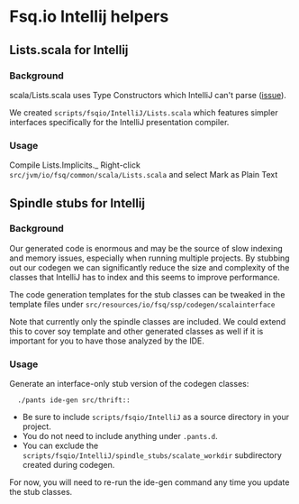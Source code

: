 # Fsq.io Intellij helpers

## Lists.scala for Intellij

### Background

scala/Lists.scala uses Type Constructors which IntelliJ can't parse ([issue](https://youtrack.jetbrains.com/issue/SCL-7974)).

We created `scripts/fsqio/IntelliJ/Lists.scala` which features simpler interfaces specifically for the IntelliJ presentation compiler.

### Usage
Compile Lists.Implicits._
Right-click `src/jvm/io/fsq/common/scala/Lists.scala` and select Mark as Plain Text


## Spindle stubs for Intellij

### Background

Our generated code is enormous and may be the source of slow indexing and memory issues, especially when running multiple projects. By stubbing out our codegen we can significantly reduce the size and complexity of the classes that IntelliJ has to index and this seems to improve performance.

The code generation templates for the stub classes can be tweaked in the template files under `src/resources/io/fsq/ssp/codegen/scalainterface`

Note that currently only the spindle classes are included. We could extend this to cover soy template and other generated classes as well if it is important for you to have those analyzed by the IDE.


### Usage

Generate an interface-only stub version of the codegen classes:

      ./pants ide-gen src/thrift::

* Be sure to include `scripts/fsqio/IntelliJ` as a source directory in your project.
* You do not need to include anything under `.pants.d`.
* You can exclude the `scripts/fsqio/IntelliJ/spindle_stubs/scalate_workdir` subdirectory created during codegen.

For now, you will need to re-run the ide-gen command any time you update the stub classes.
